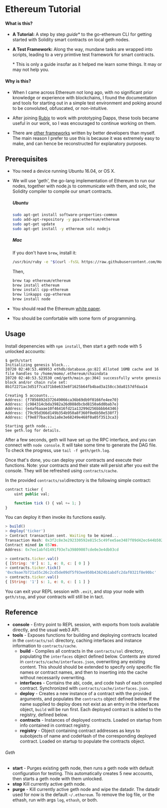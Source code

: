 # Ethereum Tutorial 

#### What is this?
* **A Tutorial:** A step by step *guide** to the go-ethereum CLI for getting started with Solidity smart contracts on local geth nodes.
* **A Test Framework:** Along the way, mundane tasks are wrapped into scripts, leading to a very primtive test framework for smart contracts.

    \* This is only a guide insofar as it helped me learn some things. It may or may not help you. 

#### Why is this?

* When I came across Ethereum not long ago, with no significant prior knowledge or experience with blockchains, I found the documentation and tools for starting out in a simple test environment and poking around to be convoluted, obfuscated, or non-intuitive.  

* After joining [Rubix](https://rubixbydeloitte.com) to work with prototyping Dapps, these tools became useful in our work, so I was encouraged to continue working on them.


* There are [other frameworks](http://ethereum.stackexchange.com/questions/607/how-to-unit-test-smart-contracts)
written by better developers than myself. The main reason I prefer to use this is because it was extremely easy to make, and can hence be reconstructed for explanatory purposes.

## Prerequisites

* You need a device running Ubuntu 16.04, or OS X.
* We will use 'geth', the go-lang implementation of Ethereum to run our nodes, together with node.js to communicate with them, and solc, the Solidity compiler to compile our smart contracts.

    ##### Ubuntu 
    ```bash
    sudo apt-get install software-properties-common
    sudo add-apt-repository -y ppa:ethereum/ethereum
    sudo apt-get update
    sudo apt-get install -y ethereum solc nodejs
    ```
    ##### Mac
    If you don't have `brew`, install it:

    ```bash
    /usr/bin/ruby -e "$(curl -fsSL https://raw.githubusercontent.com/Homebrew/install/master/install)"
    ```
    Then,

    ```bash
    brew tap ethereum/ethereum
    brew install ethereum
    brew install cpp-ethereum
    brew linkapps cpp-ethereum
    brew install node
    ```

* You should read the Ethereum [white paper](https://github.com/ethereum/wiki/wiki/White-Paper).
* You should be comfortable with some form of programming.



## Usage

Install depenencies with `npm install`, then start a geth node with 5 unlocked accounts:

```
$ geth/start
Initializing genesis block...
I0720 02:40:53.489953 ethdb/database.go:82] Alloted 16MB cache and 16 file handles to /home/momo/.ethereum/chaindata
I0720 02:40:53.523530 cmd/geth/main.go:304] successfully wrote genesis block and/or chain rule set: 8b1f2271ac3d51f7ca371b8e633e8f1625b64fb4bad3a158cc3da8157dfdaa14

Creating 5 accounts...
Address: {f7856892d372649066ca36b69db9f0166fe4ee70}
Address: {c984314cbda3982a26d088dbcbd8150a6d0bab7e}
Address: {e4af6aaae10f46416fd21a13299d256bbbb64346}
Address: {79c95d366d149b354b950a8f360f0e6b50e538f7}
Address: {f9e877bac83a1a8e3e68249e468f0a05f3513ca3}

Starting geth node...
See geth.log for details.
```

After a few seconds, geth will have set up the RPC interface, and you can connect with `node console`. It will take some time to generate
the DAG file. To check the progress, use `tail -f geth/geth.log`. <br>

Once that's done, you can deploy your contracts and execute their functions. Note: your contracts 
and their state will persist after you exit the console. They will be refreshed using `contracts/cache`.

In the provided `contracts/sol`directory is the following simple contract:

```javascript
contract ticker {
    uint public val;

    function tick () { val += 1; }
}
```

You can deploy it then invoke its functions easily.

```javascript
> build()
> deploy('ticker')
> Contract transaction sent. Waiting to be mined...
Transaction Hash: 0x3f2c8e3e292330592e815c5c49fee5ae3487f09d42ec644b50269992fabbc7f1
Contract mined in 657ms.
Address: 0x7ee1abfd1491f93e7a39809007cde0e3e4db03cd

> contracts.ticker.val()
{ [String: '0'] s: 1, e: 0, c: [ 0 ] }
> contracts.ticker.tick()
'0xc9aae7b721a55c26c2cd5de09df5f93ee950b43624b1abdfc2daf0321f8e90bc'
> contracts.ticker.val()
{ [String: '1'] s: 1, e: 0, c: [ 1 ] }
```

You can exit your REPL session with `.exit`, and stop your node with `geth/stop`, and your contracts will still be in tact.


## Reference

* **console** - Entry point to REPL session, with exports from tools available directly, and the usual web3 API.
* **tools** - Exposes functions for building and deploying contracts located in the `contracts/sol` directory, caching interfaces and instance information to `contracts/cache`.
    * **build** - Compiles all contracts in the `contracts/sol` directory, populating the `interfaces` object defined below. Contents are stored in `contracts/cache/interfaces.json`, overwriting any existing content. This should should be extended to specify only specific file names or contract names, and then to inserting into the cache without necessarily overwriting.
    * **interfaces** - Contains the abi, code, and code hash of each compiled contract. Synchronized with `contracts/cache/interfaces.json`.
    * **deploy** - Creates a new instance of a contract with the provided arguments, and populates the `contracts` object defined below. If the name supplied to deploy does not exist as an entry in the interfaces object, `build` will be run first. Each deployed contract is added to the registry, defined below. 
    * **contracts** -  Instances of deployed contracts. Loaded on startup from info contained in contract registry.
  * **registry** - Object containing contract addresses as keys to subobjects of name and codeHash of the corresponding deployed contract. Loaded on startup to populate the contracts object.

###### Geth

* **start** - Purges existing geth node, then runs a geth node with default configuration for testing. This automatically creates 5 new accounts, then starts a geth node with them unlocked. 
* **stop** Kill currently active geth node.
* **purge** - Kill currently active geth node and wipe the datadir. The datadir used for now is the default `~/.ethereum`. To remove the log file, or the ethash, run with args `log`, `ethash`, or both. 
